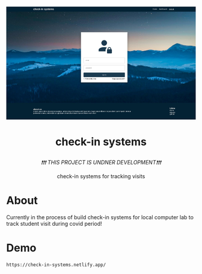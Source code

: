 <p align="center"><img style="width: 100%; height: 300px; object-fit: cover; object-position: 20% 10%;" src="https://raw.githubusercontent.com/wajeht/check-in-systems/main/.github/github_readme_screenshot.jpg"></p>

# <p align="center">check-in systems</p>

<p align="center"><em>❗❗❗ THIS PROJECT IS UNDNER DEVELOPMENT❗❗❗</em></p>

<p align="center">check-in systems for tracking visits</p>

# About

Currently in the process of build check-in systems for local computer lab to track student visit during covid period!

# Demo

```
https://check-in-systems.netlify.app/
```
